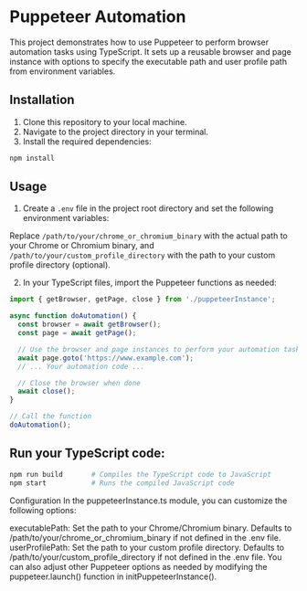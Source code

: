 # Puppeteer Automation

This project demonstrates how to use Puppeteer to perform browser automation tasks using TypeScript. It sets up a reusable browser and page instance with options to specify the executable path and user profile path from environment variables.

## Installation

1. Clone this repository to your local machine.
2. Navigate to the project directory in your terminal.
3. Install the required dependencies:

```bash
npm install
```

## Usage

1. Create a `.env` file in the project root directory and set the following environment variables:


Replace `/path/to/your/chrome_or_chromium_binary` with the actual path to your Chrome or Chromium binary, and `/path/to/your/custom_profile_directory` with the path to your custom profile directory (optional).

2. In your TypeScript files, import the Puppeteer functions as needed:

```typescript
import { getBrowser, getPage, close } from './puppeteerInstance';

async function doAutomation() {
  const browser = await getBrowser();
  const page = await getPage();

  // Use the browser and page instances to perform your automation tasks
  await page.goto('https://www.example.com');
  // ... Your automation code ...

  // Close the browser when done
  await close();
}

// Call the function
doAutomation();
```

## Run your TypeScript code:
```bash
npm run build       # Compiles the TypeScript code to JavaScript
npm start           # Runs the compiled JavaScript code
```

Configuration
In the puppeteerInstance.ts module, you can customize the following options:

executablePath: Set the path to your Chrome/Chromium binary. Defaults to /path/to/your/chrome_or_chromium_binary if not defined in the .env file.
userProfilePath: Set the path to your custom profile directory. Defaults to /path/to/your/custom_profile_directory if not defined in the .env file.
You can also adjust other Puppeteer options as needed by modifying the puppeteer.launch() function in initPuppeteerInstance().
